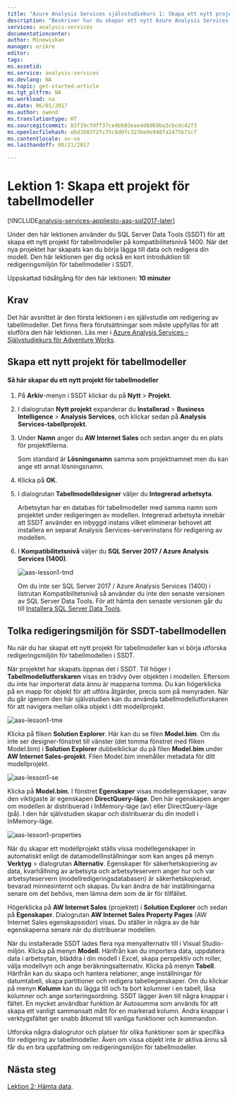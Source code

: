 ```yaml
---
title: "Azure Analysis Services självstudiekurs 1: Skapa ett nytt projekt för tabellmodeller | Microsoft Docs"
description: "Beskriver hur du skapar ett nytt Azure Analysis Services-självstudieprojektet."
services: analysis-services
documentationcenter: 
author: Minewiskan
manager: erikre
editor: 
tags: 
ms.assetid: 
ms.service: analysis-services
ms.devlang: NA
ms.topic: get-started-article
ms.tgt_pltfrm: NA
ms.workload: na
ms.date: 06/01/2017
ms.author: owend
ms.translationtype: HT
ms.sourcegitcommit: 83f19cfdff37ce4bb03eae4d8d69ba3cbcdc42f3
ms.openlocfilehash: ebd160372fc75c6d0fc323be9e948fa2475b71cf
ms.contentlocale: sv-se
ms.lasthandoff: 08/21/2017

---
```

# <a name="lesson-1-create-a-tabular-model-project"></a>Lektion 1: Skapa ett projekt för tabellmodeller

[!INCLUDE[analysis-services-appliesto-aas-sql2017-later](../../../includes/analysis-services-appliesto-aas-sql2017-later.md)]

Under den här lektionen använder du SQL Server Data Tools (SSDT) för att skapa ett nytt projekt för tabellmodeller på kompatibilitetsnivå 1400. När det nya projektet har skapats kan du börja lägga till data och redigera din modell. Den här lektionen ger dig också en kort introduktion till redigeringsmiljön för tabellmodeller i SSDT.  
  
Uppskattad tidsåtgång för den här lektionen: **10 minuter**  
  
## <a name="prerequisites"></a>Krav  
Det här avsnittet är den första lektionen i en självstudie om redigering av tabellmodeller. Det finns flera förutsättningar som måste uppfyllas för att slutföra den här lektionen. Läs mer i [Azure Analysis Services – Självstudiekurs för Adventure Works](../tutorials/aas-adventure-works-tutorial.md).  
  
## <a name="create-a-new-tabular-model-project"></a>Skapa ett nytt projekt för tabellmodeller  
  
#### <a name="to-create-a-new-tabular-model-project"></a>Så här skapar du ett nytt projekt för tabellmodeller  
  
1.  På **Arkiv**-menyn i SSDT klickar du på **Nytt** > **Projekt**.  
  
2.  I dialogrutan **Nytt projekt** expanderar du **Installerad** > **Business Intelligence** > **Analysis Services**, och klickar sedan på **Analysis Services-tabellprojekt**.  
  
3.  Under **Namn** anger du **AW Internet Sales** och sedan anger du en plats för projektfilerna.  
  
    Som standard är **Lösningsnamn** samma som projektnamnet men du kan ange ett annat lösningsnamn.  
  
4.  Klicka på **OK**.  
  
5.  I dialogrutan **Tabellmodelldesigner** väljer du **Integrerad arbetsyta**.  
  
    Arbetsytan har en databas för tabellmodeller med samma namn som projektet under redigeringen av modellen. Integrerad arbetsyta innebär att SSDT använder en inbyggd instans vilket eliminerar behovet att installera en separat Analysis Services-serverinstans för redigering av modellen.
      
6.  I **Kompatibilitetsnivå** väljer du **SQL Server 2017 / Azure Analysis Services (1400)**.   
 
    ![aas-lesson1-tmd](../tutorials/media/aas-lesson1-tmd.png)
      
    Om du inte ser SQL Server 2017 / Azure Analysis Services (1400) i listrutan Kompatibilitetsnivå så använder du inte den senaste versionen av SQL Server Data Tools. För att hämta den senaste versionen går du till [Installera SQL Server Data Tools](https://docs.microsoft.com/sql/ssdt/download-sql-server-data-tools-ssdt).  
      
  
## <a name="understanding-the-ssdt-tabular-model-authoring-environment"></a>Tolka redigeringsmiljön för SSDT-tabellmodellen  
Nu när du har skapat ett nytt projekt för tabellmodeller kan vi börja utforska redigeringsmiljön för tabellmodellen i SSDT.  
  
När projektet har skapats öppnas det i SSDT. Till höger i **Tabellmodellutforskaren** visas en trädvy över objekten i modellen. Eftersom du inte har importerat data ännu är mapparna tomma. Du kan högerklicka på en mapp för objekt för att utföra åtgärder, precis som på menyraden. När du går igenom den här självstudien kan du använda tabellmodellutforskaren för att navigera mellan olika objekt i ditt modellprojekt.

![aas-lesson1-tme](../tutorials/media/aas-lesson1-tme.png)

Klicka på fliken **Solution Explorer**. Här kan du se filen **Model.bim**. Om du inte ser designer-fönstret till vänster (det tomma fönstret med fliken Model.bim) i **Solution Explorer** dubbelklickar du på filen **Model.bim** under **AW Internet Sales-projekt**. Filen Model.bim innehåller metadata för ditt modellprojekt. 

![aas-lesson1-se](../tutorials/media/aas-lesson1-se.png)
  
Klicka på **Model.bim**. I fönstret **Egenskaper** visas modellegenskaper, varav den viktigaste är egenskapen **DirectQuery-läge**. Den här egenskapen anger om modellen är distribuerad i InMemory-läge (av) eller DirectQuery-läge (på). I den här självstudien skapar och distribuerar du din modell i InMemory-läge.

![aas-lesson1-properties](../tutorials/media/aas-lesson1-properties.png)
  
När du skapar ett modellprojekt ställs vissa modellegenskaper in automatiskt enligt de datamodellinställningar som kan anges på menyn **Verktyg** > dialogrutan **Alternativ**. Egenskaper för säkerhetskopiering av data, kvarhållning av arbetsyta och arbetsyteservern anger hur och var arbetsyteservern (modellredigeringsdatabasen) är säkerhetskopierad, bevarad minnesinternt och skapas. Du kan ändra de här inställningarna senare om det behövs, men lämna dem som de är för tillfället.  

Högerklicka på **AW Internet Sales** (projektet) i **Solution Explorer** och sedan på **Egenskaper**. Dialogrutan **AW Internet Sales Property Pages** (AW Internet Sales egenskapssidor) visas. Du ställer in några av de här egenskaperna senare när du distribuerar modellen.  
  
När du installerade SSDT lades flera nya menyalternativ till i Visual Studio-miljön. Klicka på menyn **Modell**. Härifrån kan du importera data, uppdatera data i arbetsytan, bläddra i din modell i Excel, skapa perspektiv och roller, välja modellvyn och ange beräkningsalternativ. Klicka på menyn **Tabell**. Härifrån kan du skapa och hantera relationer, ange inställningar för datumtabell, skapa partitioner och redigera tabellegenskaper. Om du klickar på menyn **Kolumn** kan du lägga till och ta bort kolumner i en tabell, låsa kolumner och ange sorteringsordning. SSDT lägger även till några knappar i fältet. En mycket användbar funktion är Autosumma som används för att skapa ett vanligt sammansatt mått för en markerad kolumn. Andra knappar i verktygsfältet ger snabb åtkomst till vanliga funktioner och kommandon.  
  
Utforska några dialogrutor och platser för olika funktioner som är specifika för redigering av tabellmodeller. Även om vissa objekt inte är aktiva ännu så får du en bra uppfattning om redigeringsmiljön för tabellmodeller.  
  

## <a name="whats-next"></a>Nästa steg
[Lektion 2: Hämta data](../tutorials/aas-lesson-2-get-data.md).

  
  
  

